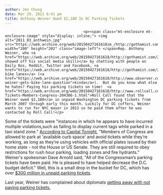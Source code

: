 ```yaml
---
author: Jen Chung
date: Mar 29, 2011 6:41 pm
title: Anthony Weiner Owed $2,180 In DC Parking Tickets
---
```


	
										<p><span class="mt-enclosure mt-enclosure-image" style="display: inline;"> <img alt="2011_03_anthwein.jpg" src="https://web.archive.org/web/20150427161618im_/http://gothamist.com/attachments/jen/2011_03_anthwein.jpg" width="200" height="202" class="image-left"> </span>Rep. Anthony Weiner, who <a href="https://web.archive.org/web/20150427161618/http://gothamist.com/2011/03/24/anthony_weiner_talks_israel_finance.php">recently showed off his social media skills</a> by chatting with people on Daily Kos, Reddit, Twitter and Facebook, <a href="https://web.archive.org/web/20150427161618/http://gothamist.com/2011/03/05/mayor_weiners_first_act_would_aboli.php">hates bike lanes</a> (<a href="https://web.archive.org/web/20150427161618/http://www.observer.com/2011/politics/anthony-weiner-gets-bike-lane-question">kinda</a>).  But do you know what else he hates? Paying his parking tickets on time!  <a href="https://web.archive.org/web/20150427161618/http://www.rollcall.com/issues/56_101/Parking-Tickets-Members-Congress-204386-1.html">Roll Call found that the Weiner owed $2,180</a> in unpaid Washington DC parking tickets from March 2007 through early this month. Luckily for DC coffers, Weiner wants to run for NYC mayor in 2013 so he paid them after he was contacted by Roll Call!</p>

<p>Some of the tickets were &quot;instances in which he appears to have incurred multiple violations,such as failing to display current tags while parked in a taxi stand zone.&quot;  <a href="https://web.archive.org/web/20150427161618/http://www.capitaltonight.com/2011/03/anthony-weiner-reformed-scofflaw/">According to Capital Tonight</a>, &quot;Members of Congress are allowed to park at &apos;available curb space&apos; and avoid tickets while they&#x2019;re working, as long as they&#x2019;re using vehicles with official plates issued by their home state - not the House or US Senate. They are still required to obey restrictions for rush hour parking, loading zones and fire hydrants.&quot; Weiner&apos;s spokesman Dave Arnold said, &quot;All of the Congressman&#x2019;s parking tickets have been paid. He is pleased to have helped decrease the D.C. budget deficit.&quot; Well, this is a small drop in the bucket for DC, which has over <a href="https://web.archive.org/web/20150427161618/http://washingtonexaminer.com/local/dc/2011/01/dc-owed-300m-unpaid-tickets">$300 million in unpaid parking tickets</a>.</p>

<p>Last year, Weiner has complained about diplomats <a href="https://web.archive.org/web/20150427161618/http://gothamist.com/2010/01/12/weiners_plan_to_make_diplomats_pay.php">getting away with not paying parking tickets.</a> </p>					
										
									
				